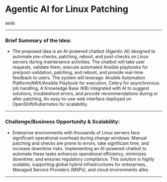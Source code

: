 # Agentic AI for Linux Patching
asds

---
### Brief Summary of the Idea:
- The proposed idea is an AI-powered chatbot (Agentic AI) designed to automate pre-checks, patching, reboot, and post-checks on Linux servers during maintenance activities. The chatbot will take user requests, validate them, execute automated Ansible playbooks for pre/post-validation, patching, and reboot, and provide real-time feedback to users. The system will leverage: Ansible Automation Platform/AWX/Ansible Playbook for execution, Celery for asynchronous job handling, A Knowledge Base (KB) integrated with AI to suggest solutions, troubleshoot errors, and provide recommendations during or after patching, An easy-to-use web interface deployed on OpenShift/Kubernetes for scalability.
---
### Challenge/Business Opportunity & Scalability:
- Enterprise environments with thousands of Linux servers face significant operational overhead during change windows. Manual patching and checks are prone to errors, take significant time, and increase downtime risks. Implementing an AI-powered chatbot to automate these tasks enhances operational efficiency, minimizes downtime, and ensures regulatory compliance. This solution is highly scalable, supporting global hybrid infrastructures for enterprises, Managed Service Providers (MSPs), and cloud environments alike.
---

